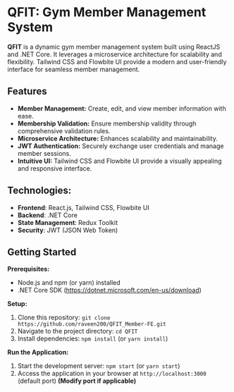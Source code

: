# QFIT: Gym Member Management System

**QFIT** is a dynamic gym member management system built using ReactJS and .NET Core. It leverages a microservice architecture for scalability and flexibility. Tailwind CSS and Flowbite UI provide a modern and user-friendly interface for seamless member management.

## Features

* **Member Management:** Create, edit, and view member information with ease.
* **Membership Validation:** Ensure membership validity through comprehensive validation rules.
* **Microservice Architecture:** Enhances scalability and maintainability.
* **JWT Authentication:** Securely exchange user credentials and manage member sessions.
* **Intuitive UI:** Tailwind CSS and Flowbite UI provide a visually appealing and responsive interface.

## Technologies:
* **Frontend**: React.js, Tailwind CSS, Flowbite UI
* **Backend**: .NET Core
* **State Management**: Redux Toolkit
* **Security**: JWT (JSON Web Token)

## Getting Started

**Prerequisites:**

* Node.js and npm (or yarn) installed
* .NET Core SDK (https://dotnet.microsoft.com/en-us/download)

**Setup:**

1. Clone this repository: `git clone https://github.com/raveen200/QFIT_Member-FE.git`
2. Navigate to the project directory: `cd QFIT`
3. Install dependencies: `npm install` (or `yarn install`)

**Run the Application:**

1. Start the development server: `npm start` (or `yarn start`)
2. Access the application in your browser at `http://localhost:3000` (default port)  **(Modify port if applicable)**


